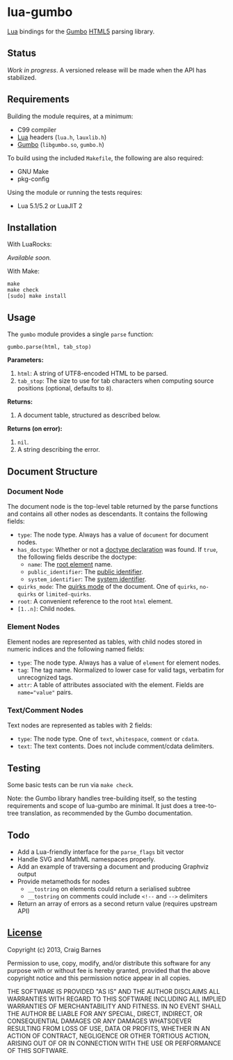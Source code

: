 lua-gumbo
=========

[Lua] bindings for the [Gumbo][] [HTML5] parsing library.

Status
------

*Work in progress*. A versioned release will be made when the API has
stabilized.

Requirements
------------

Building the module requires, at a minimum:

* C99 compiler
* [Lua] headers (`lua.h`, `lauxlib.h`)
* [Gumbo][Gumbo installation] (`libgumbo.so`, `gumbo.h`)

To build using the included `Makefile`, the following are also required:

* GNU Make
* pkg-config

Using the module or running the tests requires:

* Lua 5.1/5.2 or LuaJIT 2

Installation
------------

With LuaRocks:

*Available soon.*

With Make:

    make
    make check
    [sudo] make install

Usage
-----

The `gumbo` module provides a single `parse` function:

    gumbo.parse(html, tab_stop)

**Parameters:**

1. `html`: A string of UTF8-encoded HTML to be parsed.
2. `tab_stop`: The size to use for tab characters when computing source
   positions (optional, defaults to `8`).

**Returns:**

1. A document table, structured as described below.

**Returns (on error):**

1. `nil`.
2. A string describing the error.

Document Structure
------------------

### Document Node

The document node is the top-level table returned by the parse functions
and contains all other nodes as descendants. It contains the following
fields:

* `type`: The node type. Always has a value of `document` for document nodes.
* `has_doctype`: Whether or not a [doctype declaration] was found. If
  `true`, the following fields describe the doctype:
  * `name`: The [root element] name.
  * `public_identifier`: The [public identifier].
  * `system_identifier`: The [system identifier].
* `quirks_mode`: The [quirks mode] of the document. One of `quirks`,
  `no-quirks` or `limited-quirks`.
* `root`: A convenient reference to the root `html` element.
* `[1..n]`: Child nodes.

### Element Nodes

Element nodes are represented as tables, with child nodes stored in numeric
indices and the following named fields:

* `type`: The node type. Always has a value of `element` for element nodes.
* `tag`: The tag name. Normalized to lower case for valid tags,
  verbatim for unrecognized tags.
* `attr`: A table of attributes associated with the element. Fields are
  `name="value"` pairs.

### Text/Comment Nodes

Text nodes are represented as tables with 2 fields:

* `type`: The node type. One of `text`, `whitespace`, `comment` or `cdata`.
* `text`: The text contents. Does not include comment/cdata delimiters.

Testing
-------

Some basic tests can be run via `make check`.

Note: the Gumbo library handles tree-building itself, so the testing
requirements and scope of lua-gumbo are minimal. It just does a
tree-to-tree translation, as recommended by the Gumbo documentation.

Todo
----

* Add a Lua-friendly interface for the `parse_flags` bit vector
* Handle SVG and MathML namespaces properly.
* Add an example of traversing a document and producing Graphviz output
* Provide metamethods for nodes
  * `__tostring` on elements could return a serialised subtree
  * `__tostring` on comments could include `<!--` and `-->` delimiters
* Return an array of errors as a second return value (requires upstream API)

[License]
---------

Copyright (c) 2013, Craig Barnes

Permission to use, copy, modify, and/or distribute this software for any
purpose with or without fee is hereby granted, provided that the above
copyright notice and this permission notice appear in all copies.

THE SOFTWARE IS PROVIDED "AS IS" AND THE AUTHOR DISCLAIMS ALL WARRANTIES
WITH REGARD TO THIS SOFTWARE INCLUDING ALL IMPLIED WARRANTIES OF
MERCHANTABILITY AND FITNESS. IN NO EVENT SHALL THE AUTHOR BE LIABLE FOR ANY
SPECIAL, DIRECT, INDIRECT, OR CONSEQUENTIAL DAMAGES OR ANY DAMAGES
WHATSOEVER RESULTING FROM LOSS OF USE, DATA OR PROFITS, WHETHER IN AN ACTION
OF CONTRACT, NEGLIGENCE OR OTHER TORTIOUS ACTION, ARISING OUT OF OR IN
CONNECTION WITH THE USE OR PERFORMANCE OF THIS SOFTWARE.


[License]: http://en.wikipedia.org/wiki/ISC_license "ISC License"
[Lua]: http://www.lua.org/
[HTML5]: http://www.whatwg.org/specs/web-apps/current-work/multipage/introduction.html#is-this-html5?
[Gumbo]: https://github.com/google/gumbo-parser
[Gumbo installation]: https://github.com/google/gumbo-parser#installation
[example.lua]: https://raw.github.com/craigbarnes/lua-gumbo/master/example.lua
[test.lua]: https://raw.github.com/craigbarnes/lua-gumbo/master/test.lua
[doctype declaration]: http://en.wikipedia.org/wiki/Document_type_declaration
[root element]: http://en.wikipedia.org/wiki/Root_element
[public identifier]: http://dom.spec.whatwg.org/#concept-doctype-publicid
[system identifier]: http://dom.spec.whatwg.org/#concept-doctype-systemid
[quirks mode]: http://dom.spec.whatwg.org/#concept-document-quirks

